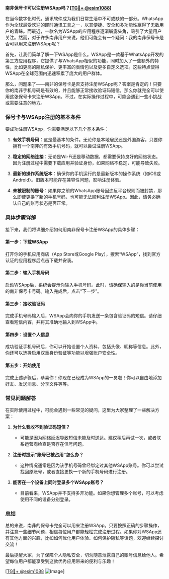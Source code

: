 **南非保号卡可以注册WSApp吗？[[TG💪+ @esim1088](https://t.me/s/esim1088)]**

在当今数字化时代，通讯软件成为我们日常生活中不可或缺的一部分。WhatsApp作为全球最受欢迎的即时通讯工具之一，以其便捷、安全和多功能性赢得了无数用户的青睐。而最近，一款名为WSApp的应用程序逐渐崭露头角，吸引了大量用户关注。然而，对于许多南非用户来说，他们可能会有一个疑问：我的南非保号卡是否可以用来注册WSApp呢？

首先，让我们简单了解一下WSApp是什么。WSApp是一款基于WhatsApp开发的第三方应用程序，它提供了与WhatsApp相似的功能，同时加入了一些额外的特性，比如更高的隐私保护、更丰富的表情包以及更多自定义选项。这些特点使得WSApp在全球范围内迅速积累了庞大的用户群体。

那么，问题来了——南非的保号卡是否支持注册WSApp呢？答案是肯定的！只要你的南非手机号码是有效的，并且能够正常接收验证码短信，那么你就完全可以使用这张保号卡来注册WSApp。不过，在实际操作过程中，可能会遇到一些小挑战或需要注意的地方。

### **保号卡与WSApp注册的基本条件**

要成功注册WSApp，你需要满足以下几个基本条件：

1. **有效手机号码**：这是最基本的条件。无论你是本地居民还是外国游客，只要你拥有一个南非的有效手机号码，就可以尝试注册WSApp。
   
2. **稳定的网络连接**：无论是Wi-Fi还是移动数据，都需要保持良好的网络状态。因为注册过程中需要下载应用并验证身份，如果网络不稳定，可能导致失败。

3. **最新的操作系统版本**：确保你的手机运行的是最新版本的操作系统（如iOS或Android）。旧版本可能存在兼容性问题，影响注册体验。

4. **未被限制的账号**：如果你之前的WhatsApp账号因违反平台规则而被封禁，那么即使更换了新的手机号码，也可能无法顺利注册WSApp。因此，请务必确认自己的账号状态是否正常。

### **具体步骤详解**

接下来，我们将详细介绍如何用南非保号卡注册WSApp的具体步骤：

#### **第一步：下载WSApp**
打开你的手机应用商店（App Store或Google Play），搜索“WSApp”，找到官方认证的应用程序后点击下载并安装。

#### **第二步：输入手机号码**
启动WSApp后，系统会提示你输入手机号码。此时，请确保输入的是你当前使用的南非保号卡号码。输入完成后，点击“下一步”。

#### **第三步：接收验证码**
完成手机号码输入后，WSApp会向你的手机发送一条包含验证码的短信。请仔细查看短信内容，并将其准确地输入到WSApp中。

#### **第四步：设置个人信息**
成功验证手机号码后，你可以开始设置个人资料，包括头像、昵称等信息。此外，你还可以选择启用双重身份验证等功能以增强账户安全性。

#### **第五步：开始使用**
完成上述步骤后，恭喜你！你现在已经成为WSApp的一员啦！你可以自由地添加好友、发送消息、分享文件等等。

### **常见问题解答**

在实际使用过程中，可能会遇到一些常见的疑问，这里为大家整理了一些解决方案：

1. **为什么我收不到验证码短信？**
   - 可能是因为网络延迟导致短信未能及时送达。建议稍后再试一次，或者联系运营商检查是否存在信号问题。
   
2. **注册时提示“账号已被占用”怎么办？**
   - 这种情况通常是因为该手机号码曾经绑定过其他WSApp账号。你可以尝试找回原账号，或者直接更换一个新的手机号码进行注册。

3. **能否在一个设备上同时登录多个WSApp账号？**
   - 目前看来，WSApp并不支持多开功能。如果你想管理多个账号，可以考虑使用不同的设备分别登录。

### **总结**

总的来说，南非的保号卡完全可以用来注册WSApp。只要按照正确的步骤操作，并注意一些细节问题，相信每位用户都能轻松完成注册过程。如果你对WSApp还有其他方面的兴趣，比如如何优化用户体验、如何保护隐私等话题，欢迎继续探讨交流！

最后提醒大家，为了保障个人隐私安全，切勿随意泄露自己的账号信息给他人。希望每位用户都能享受到这款优秀应用带来的便利与乐趣！

[[TG💪+ @esim1088](https://t.me/s/esim1088) ![Image](https://i.postimg.cc/4NQfJmqS/Snipaste-2025-05-13-00-14-12.png)]